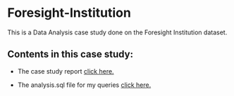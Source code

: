 # Foresight-Institution

This is a Data Analysis case study done on the Foresight Institution dataset.

## Contents in this case study:

* The case study report [click here.](https://github.com/controldata23/Foresight-Institution/blob/main/Case%20study%20report.md)

* The analysis.sql file for my queries [click here.](
https://github.com/controldata23/Foresight-Institution/blob/main/analysis.sql)
